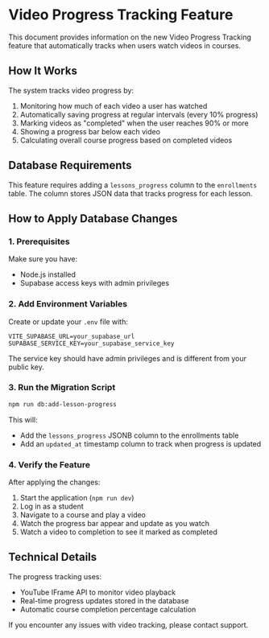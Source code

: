 # Video Progress Tracking Feature

This document provides information on the new Video Progress Tracking feature that automatically tracks when users watch videos in courses.

## How It Works

The system tracks video progress by:
1. Monitoring how much of each video a user has watched
2. Automatically saving progress at regular intervals (every 10% progress)
3. Marking videos as "completed" when the user reaches 90% or more
4. Showing a progress bar below each video
5. Calculating overall course progress based on completed videos

## Database Requirements

This feature requires adding a `lessons_progress` column to the `enrollments` table. The column stores JSON data that tracks progress for each lesson.

## How to Apply Database Changes

### 1. Prerequisites

Make sure you have:
- Node.js installed
- Supabase access keys with admin privileges

### 2. Add Environment Variables

Create or update your `.env` file with:

```
VITE_SUPABASE_URL=your_supabase_url
SUPABASE_SERVICE_KEY=your_supabase_service_key
```

The service key should have admin privileges and is different from your public key.

### 3. Run the Migration Script

```bash
npm run db:add-lesson-progress
```

This will:
- Add the `lessons_progress` JSONB column to the enrollments table
- Add an `updated_at` timestamp column to track when progress is updated

### 4. Verify the Feature

After applying the changes:
1. Start the application (`npm run dev`)
2. Log in as a student
3. Navigate to a course and play a video
4. Watch the progress bar appear and update as you watch
5. Watch a video to completion to see it marked as completed

## Technical Details

The progress tracking uses:
- YouTube IFrame API to monitor video playback
- Real-time progress updates stored in the database
- Automatic course completion percentage calculation

If you encounter any issues with video tracking, please contact support. 